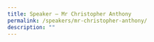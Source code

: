 ```yaml
---
title: Speaker – Mr Christopher Anthony
permalink: /speakers/mr-christopher-anthony/
description: ""
---
```

